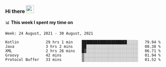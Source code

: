 ### Hi there <a href="https://www.gautamkrishnar.com/"><img src="https://media.giphy.com/media/hvRJCLFzcasrR4ia7z/giphy.gif" width="25px"></a>

📊 **This week I spent my time on**

<!--START_SECTION:waka-->
```text
Week: 24 August, 2021 - 30 August, 2021

Kotlin            29 hrs 1 min    ████████████████████░░░░░   79.94 % 
Java              3 hrs 2 mins    ██░░░░░░░░░░░░░░░░░░░░░░░   08.38 % 
XML               2 hrs 26 mins   █▓░░░░░░░░░░░░░░░░░░░░░░░   06.71 % 
Groovy            42 mins         ▒░░░░░░░░░░░░░░░░░░░░░░░░   01.94 % 
Protocol Buffer   33 mins         ▒░░░░░░░░░░░░░░░░░░░░░░░░   01.52 % 
```
<!--END_SECTION:waka-->

